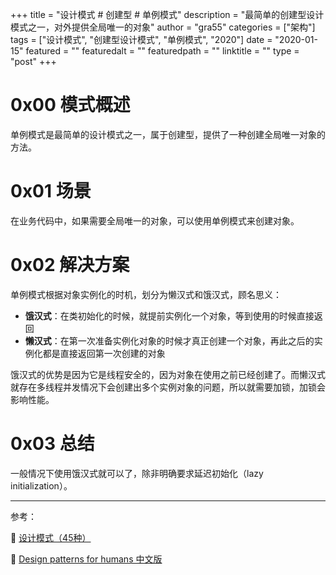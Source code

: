 +++
title = "设计模式 # 创建型 # 单例模式"
description = "最简单的创建型设计模式之一，对外提供全局唯一的对象"
author = "gra55"
categories = ["架构"]
tags = ["设计模式", "创建型设计模式", "单例模式", "2020"]
date = "2020-01-15"
featured = ""
featuredalt = ""
featuredpath = ""
linktitle = ""
type = "post"
+++

# 0x00 模式概述

单例模式是最简单的设计模式之一，属于创建型，提供了一种创建全局唯一对象的方法。

# 0x01 场景

在业务代码中，如果需要全局唯一的对象，可以使用单例模式来创建对象。

# 0x02 解决方案

单例模式根据对象实例化的时机，划分为懒汉式和饿汉式，顾名思义：
+ **饿汉式**：在类初始化的时候，就提前实例化一个对象，等到使用的时候直接返回
+ **懒汉式**：在第一次准备实例化对象的时候才真正创建一个对象，再此之后的实例化都是直接返回第一次创建的对象

饿汉式的优势是因为它是线程安全的，因为对象在使用之前已经创建了。而懒汉式就存在多线程并发情况下会创建出多个实例对象的问题，所以就需要加锁，加锁会影响性能。

# 0x03 总结

一般情况下使用饿汉式就可以了，除非明确要求延迟初始化（lazy initialization）。

---
参考：

:pushpin: [设计模式（45种）](https://github.com/guanguans/notes/blob/master/%E8%AE%BE%E8%AE%A1%E6%A8%A1%E5%BC%8F%EF%BC%8845%E7%A7%8D%EF%BC%89.md)

:pushpin: [Design patterns for humans 中文版](https://www.guanguans.cn/design-patterns-for-humans-cn/)